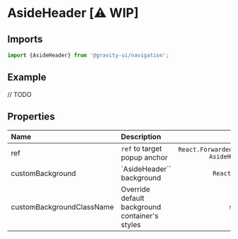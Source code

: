 # AsideHeader [⚠️ WIP]

## Imports

```ts
import {AsideHeader} from '@gravity-ui/navigation';
```

## Example

// TODO

## Properties

| Name                      | Description                                    |                          Type                          | Default |
| :------------------------ | :--------------------------------------------- | :----------------------------------------------------: | :-----: |
| ref                       | `ref` to target popup anchor                   | `React.ForwardedRef<HTMLDivElement, AsideHeaderProps>` |         |
| customBackground          | `AsideHeader`` background                      |                   `React.ReactNode`                    |         |
| customBackgroundClassName | Override default background container's styles |                        `string`                        |         |
